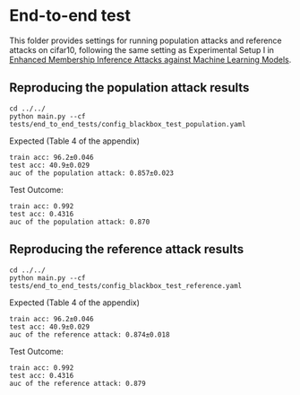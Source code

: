 # End-to-end test 
This folder provides settings for running population attacks and reference attacks on cifar10, following the same setting as Experimental Setup I in [Enhanced Membership Inference Attacks against Machine Learning Models](https://arxiv.org/abs/2111.09679).

## Reproducing the population attack results 
```
cd ../../
python main.py --cf tests/end_to_end_tests/config_blackbox_test_population.yaml
```
Expected (Table 4 of the appendix)
```
train acc: 96.2±0.046
test acc: 40.9±0.029
auc of the population attack: 0.857±0.023
```

Test Outcome:
```
train acc: 0.992
test acc: 0.4316
auc of the population attack: 0.870
```

## Reproducing the reference attack results 
```
cd ../../
python main.py --cf tests/end_to_end_tests/config_blackbox_test_reference.yaml
```
Expected (Table 4 of the appendix)
```
train acc: 96.2±0.046
test acc: 40.9±0.029
auc of the reference attack: 0.874±0.018
```

Test Outcome:
```
train acc: 0.992
test acc: 0.4316
auc of the reference attack: 0.879
```
